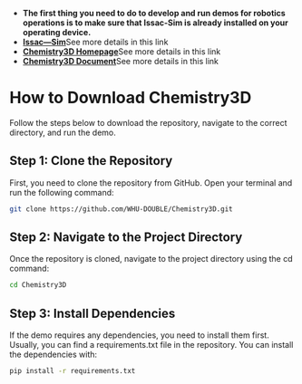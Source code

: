 * **The first thing you need to do to develop and run demos for robotics operations is to make sure that Issac-Sim is already installed on your operating device.**
* [**Issac—Sim**](https://docs.omniverse.nvidia.com/isaacsim/latest/index.html)See more details in this link
* [**Chemistry3D Homepage**](https://www.omni-chemistry.com/#/)See more details in this link
* [**Chemistry3D Document**](https://www.omni-chemistry.com/#/)See more details in this link

# How to Download Chemistry3D

Follow the steps below to download the repository, navigate to the correct directory, and run the demo.

## Step 1: Clone the Repository

First, you need to clone the repository from GitHub. Open your terminal and run the following command:

```bash
git clone https://github.com/WHU-DOUBLE/Chemistry3D.git
```

## Step 2: Navigate to the Project Directory

Once the repository is cloned, navigate to the project directory using the cd command:

```bash
cd Chemistry3D
```

## Step 3: Install Dependencies

If the demo requires any dependencies, you need to install them first. Usually, you can find a requirements.txt file in the repository. You can install the dependencies with:

```bash
pip install -r requirements.txt
```
